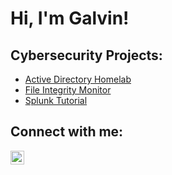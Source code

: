 <h1>Hi, I'm Galvin! <br/> 

<h2> Cybersecurity Projects:</h2>

  - [Active Directory Homelab](https://github.com/galvintemplar/AD-Lab)
  - [File Integrity Monitor](https://github.com/galvintemplar/File-Integrity-Monitor)
  - [Splunk Tutorial](https://github.com/galvintemplar/Splunk_Tutorial)


<h2>  Connect with me:</h2>


[<img align="left" alt="GalvinTemplar | LinkedIn" width="22px" src="https://cdn.jsdelivr.net/npm/simple-icons@v3/icons/linkedin.svg" />][linkedin]



[linkedin]: https://linkedin.com/in/galvintemplar

